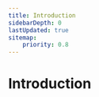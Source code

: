 ```yaml
---
title: Introduction
sidebarDepth: 0
lastUpdated: true
sitemap:
    priority: 0.8
---
```

# Introduction
